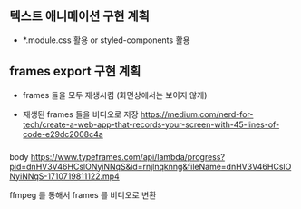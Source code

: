 ## 텍스트 애니메이션 구현 계획

- \*.module.css 활용 or styled-components 활용

## frames export 구현 계획

- frames 들을 모두 재생시킴 (화면상에서는 보이지 않게)

- 재생된 frames 들을 비디오로 저장
  https://medium.com/nerd-for-tech/create-a-web-app-that-records-your-screen-with-45-lines-of-code-e29dc2008c4a

###

body
https://www.typeframes.com/api/lambda/progress?pid=dnHV3V46HCslONyiNNqS&id=rnjlnqknng&fileName=dnHV3V46HCslONyiNNqS-1710719811122.mp4

ffmpeg 를 통해서 frames 를 비디오로 변환
